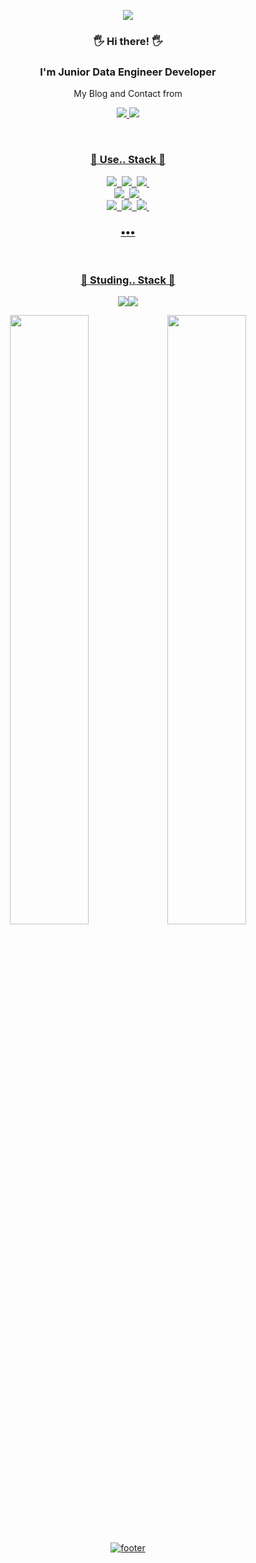 
<p align='center'>
    <img src="https://capsule-render.vercel.app/api?type=waving&color=auto&height=300&section=header&text=I'am%20NASA1515&fontSize=90&animation=fadeIn&fontAlignY=38&desc=learning%20and%20Working%20up%20Data%20Enginnering%20From%20Korea!&descAlignY=51&descAlign=62"/>
</p>

<div align = "center">

### 🖐 Hi there! 🖐
### I'm Junior Data Engineer Developer
My Blog and Contact from <div align = "center">
<a href="https://nasa1515.com/"><img src="https://img.shields.io/badge/DevBlog-6799FF?style=flat-square&logo=Micro.blog&logoColor=white"/><a href="mailto:ws.nasa1515@gmail.com"> <img src="https://img.shields.io/badge/Gmail-D44638?style=flat-square&logo=Gmail&logoColor=white"/>

<br/>

### 📖 Use.. Stack 📖

<p align="center">
    <img src="https://img.shields.io/badge/Python-007396?&logo=Python&logoColor=white"/>&nbsp
    <img src="https://img.shields.io/badge/PySpark-FF7F50?&logo=apachespark&logoColor=white"/>&nbsp
    <img src="https://img.shields.io/badge/Bash,Shell-A9A9A9?&logo=gnubash&logoColor=white"/>&nbsp
    <br>
    <img src="https://img.shields.io/badge/MariaDB-003545&logo=MariaDB&logoColor=white"/>&nbsp
    <img src="https://img.shields.io/badge/MySQL-4479A1?&logo=MySQL&logoColor=white"/>&nbsp
    <br>
    <img src="https://img.shields.io/badge/Azure-1E90FF?&logo=icloud&logoColor=white"/>&nbsp
    <img src="https://img.shields.io/badge/GCP-FFE5CC?&logo=googlecloud&logoColor=white"/>&nbsp
    <img src="https://img.shields.io/badge/Databricks-FF0000?&logo=databricks&logoColor=white"/>&nbsp
</p>

<h3 align="center">•••</h3>

<br/>

### 📖 Studing.. Stack 📖

<img src="https://img.shields.io/badge/Docker-4479A1?style=flat-square&logo=docker&logoColor=white"/><img src="https://img.shields.io/badge/Kubernetes-4479A1?style=flat-square&logo=kubernetes&logoColor=white"/>


<img src="https://github-readme-stats.vercel.app/api?username=nasa1515&show_icons=true&theme=radical" width="50%" /><img src="https://leetcode.card.workers.dev/nasa1515?theme=nord&font=&extension=null" width="50%" />

</div>

<p align="center">
  <img src="https://capsule-render.vercel.app/api?type=slice&color=auto&height=100&section=footer" alt="footer">
</p>

